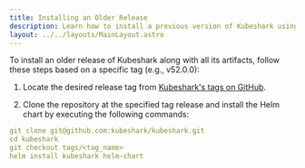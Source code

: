 ```yaml
---
title: Installing an Older Release
description: Learn how to install a previous version of Kubeshark using an older release tag.
layout: ../../layouts/MainLayout.astro
---
```


To install an older release of Kubeshark along with all its artifacts, follow these steps based on a specific tag (e.g., v52.0.0):

1. Locate the desired release tag from [Kubeshark's tags on GitHub](https://github.com/kubeshark/kubeshark/tags).

2. Clone the repository at the specified tag release and install the Helm chart by executing the following commands:

```yaml
git clone git@github.com:kubeshark/kubeshark.git
cd kubeshark
git checkout tags/<tag_name>
helm install kubeshark helm-chart
```
